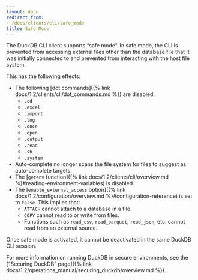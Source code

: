 ```yaml
---
layout: docu
redirect_from:
- /docs/clients/cli/safe_mode
title: Safe Mode
---
```


The DuckDB CLI client supports “safe mode”.
In safe mode, the CLI is prevented from accessing external files other than the database file that it was initially connected to and prevented from interacting with the host file system.

This has the following effects:

* The following [dot commands]({% link docs/1.2/clients/cli/dot_commands.md %}) are disabled:
    * `.cd`
    * `.excel`
    * `.import`
    * `.log`
    * `.once`
    * `.open`
    * `.output`
    * `.read`
    * `.sh`
    * `.system`
* Auto-complete no longer scans the file system for files to suggest as auto-complete targets.
* The [`getenv` function]({% link docs/1.2/clients/cli/overview.md %}#reading-environment-variables) is disabled.
* The [`enable_external_access` option]({% link docs/1.2/configuration/overview.md %}#configuration-reference) is set to `false`. This implies that:
    * `ATTACH` cannot attach to a database in a file.
    * `COPY` cannot read to or write from files.
    * Functions such as `read_csv`, `read_parquet`, `read_json`, etc. cannot read from an external source.

Once safe mode is activated, it cannot be deactivated in the same DuckDB CLI session.

For more information on running DuckDB in secure environments, see the [“Securing DuckDB” page]({% link docs/1.2/operations_manual/securing_duckdb/overview.md %}).
